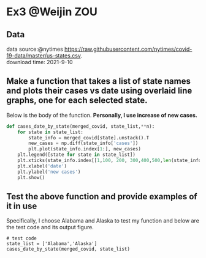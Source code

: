 # Ex3 @Weijin ZOU

## Data 
data source:@nytimes https://raw.githubusercontent.com/nytimes/covid-19-data/master/us-states.csv.  
download time: 2021-9-10  

## Make a function that takes a list of state names and plots their cases vs date using overlaid line graphs, one for each selected state.
Below is the body of the function. __Personally, I use increase of new cases.__
```python
def cases_date_by_state(merged_covid, state_list,**n):
    for state in state_list:
        state_info = merged_covid[state].unstack().T
        new_cases = np.diff(state_info['cases'])
        plt.plot(state_info.index[1:], new_cases)
    plt.legend([state for state in state_list])
    plt.xticks(state_info.index[[1,100, 200, 300,400,500,len(state_info.index)-1]], rotation=90)
    plt.xlabel('date')
    plt.ylabel('new cases')
    plt.show()
```
## Test the above function and provide examples of it in use
Specifically, I choose Alabama and Alaska to test my function and below are the test code and its output figure.
```
# test code 
state_list = ['Alabama','Alaska']
cases_date_by_state(merged_covid, state_list)
```
[]()






